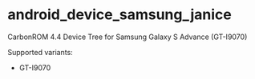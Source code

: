 android_device_samsung_janice
=============================

CarbonROM 4.4 Device Tree for Samsung Galaxy S Advance (GT-I9070)

Supported variants:
  - GT-I9070

